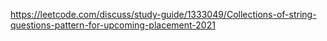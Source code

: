 https://leetcode.com/discuss/study-guide/1333049/Collections-of-string-questions-pattern-for-upcoming-placement-2021